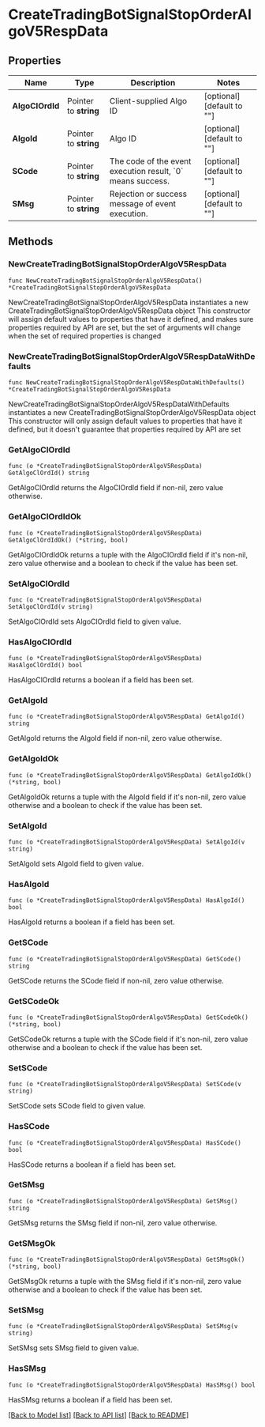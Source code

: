 # CreateTradingBotSignalStopOrderAlgoV5RespData

## Properties

Name | Type | Description | Notes
------------ | ------------- | ------------- | -------------
**AlgoClOrdId** | Pointer to **string** | Client-supplied Algo ID | [optional] [default to ""]
**AlgoId** | Pointer to **string** | Algo ID | [optional] [default to ""]
**SCode** | Pointer to **string** | The code of the event execution result, &#x60;0&#x60; means success. | [optional] [default to ""]
**SMsg** | Pointer to **string** | Rejection or success message of event execution. | [optional] [default to ""]

## Methods

### NewCreateTradingBotSignalStopOrderAlgoV5RespData

`func NewCreateTradingBotSignalStopOrderAlgoV5RespData() *CreateTradingBotSignalStopOrderAlgoV5RespData`

NewCreateTradingBotSignalStopOrderAlgoV5RespData instantiates a new CreateTradingBotSignalStopOrderAlgoV5RespData object
This constructor will assign default values to properties that have it defined,
and makes sure properties required by API are set, but the set of arguments
will change when the set of required properties is changed

### NewCreateTradingBotSignalStopOrderAlgoV5RespDataWithDefaults

`func NewCreateTradingBotSignalStopOrderAlgoV5RespDataWithDefaults() *CreateTradingBotSignalStopOrderAlgoV5RespData`

NewCreateTradingBotSignalStopOrderAlgoV5RespDataWithDefaults instantiates a new CreateTradingBotSignalStopOrderAlgoV5RespData object
This constructor will only assign default values to properties that have it defined,
but it doesn't guarantee that properties required by API are set

### GetAlgoClOrdId

`func (o *CreateTradingBotSignalStopOrderAlgoV5RespData) GetAlgoClOrdId() string`

GetAlgoClOrdId returns the AlgoClOrdId field if non-nil, zero value otherwise.

### GetAlgoClOrdIdOk

`func (o *CreateTradingBotSignalStopOrderAlgoV5RespData) GetAlgoClOrdIdOk() (*string, bool)`

GetAlgoClOrdIdOk returns a tuple with the AlgoClOrdId field if it's non-nil, zero value otherwise
and a boolean to check if the value has been set.

### SetAlgoClOrdId

`func (o *CreateTradingBotSignalStopOrderAlgoV5RespData) SetAlgoClOrdId(v string)`

SetAlgoClOrdId sets AlgoClOrdId field to given value.

### HasAlgoClOrdId

`func (o *CreateTradingBotSignalStopOrderAlgoV5RespData) HasAlgoClOrdId() bool`

HasAlgoClOrdId returns a boolean if a field has been set.

### GetAlgoId

`func (o *CreateTradingBotSignalStopOrderAlgoV5RespData) GetAlgoId() string`

GetAlgoId returns the AlgoId field if non-nil, zero value otherwise.

### GetAlgoIdOk

`func (o *CreateTradingBotSignalStopOrderAlgoV5RespData) GetAlgoIdOk() (*string, bool)`

GetAlgoIdOk returns a tuple with the AlgoId field if it's non-nil, zero value otherwise
and a boolean to check if the value has been set.

### SetAlgoId

`func (o *CreateTradingBotSignalStopOrderAlgoV5RespData) SetAlgoId(v string)`

SetAlgoId sets AlgoId field to given value.

### HasAlgoId

`func (o *CreateTradingBotSignalStopOrderAlgoV5RespData) HasAlgoId() bool`

HasAlgoId returns a boolean if a field has been set.

### GetSCode

`func (o *CreateTradingBotSignalStopOrderAlgoV5RespData) GetSCode() string`

GetSCode returns the SCode field if non-nil, zero value otherwise.

### GetSCodeOk

`func (o *CreateTradingBotSignalStopOrderAlgoV5RespData) GetSCodeOk() (*string, bool)`

GetSCodeOk returns a tuple with the SCode field if it's non-nil, zero value otherwise
and a boolean to check if the value has been set.

### SetSCode

`func (o *CreateTradingBotSignalStopOrderAlgoV5RespData) SetSCode(v string)`

SetSCode sets SCode field to given value.

### HasSCode

`func (o *CreateTradingBotSignalStopOrderAlgoV5RespData) HasSCode() bool`

HasSCode returns a boolean if a field has been set.

### GetSMsg

`func (o *CreateTradingBotSignalStopOrderAlgoV5RespData) GetSMsg() string`

GetSMsg returns the SMsg field if non-nil, zero value otherwise.

### GetSMsgOk

`func (o *CreateTradingBotSignalStopOrderAlgoV5RespData) GetSMsgOk() (*string, bool)`

GetSMsgOk returns a tuple with the SMsg field if it's non-nil, zero value otherwise
and a boolean to check if the value has been set.

### SetSMsg

`func (o *CreateTradingBotSignalStopOrderAlgoV5RespData) SetSMsg(v string)`

SetSMsg sets SMsg field to given value.

### HasSMsg

`func (o *CreateTradingBotSignalStopOrderAlgoV5RespData) HasSMsg() bool`

HasSMsg returns a boolean if a field has been set.


[[Back to Model list]](../README.md#documentation-for-models) [[Back to API list]](../README.md#documentation-for-api-endpoints) [[Back to README]](../README.md)


